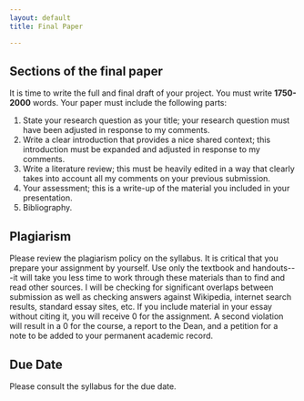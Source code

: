 ```yaml
---
layout: default
title: Final Paper

---
```



## Sections of the final paper

It is time to write the full and final draft of your project. You must write **1750-2000** words. Your paper must include the following parts:

1. State your research question as your title; your research question must have been adjusted in response to my comments. 
2. Write a clear introduction that provides a nice shared context; this introduction must be expanded and adjusted in response to my comments. 
3. Write a literature review; this must be heavily edited in a way that clearly takes into account all my comments on your previous submission. 
4. Your assessment; this is a write-up of the material you included in your presentation. 
5. Bibliography. 


## Plagiarism

Please review the plagiarism policy on the syllabus. It is critical that you prepare your assignment by yourself. Use only the textbook and handouts---it will take you less time to work through these materials than to find and read other sources. I will be checking for significant overlaps between submission as well as checking answers against Wikipedia, internet search results, standard essay sites, etc. If you include material in your essay without citing it, you will receive 0 for the assignment. A second violation will result in a 0 for the course, a report to the Dean, and a petition for a note to be added to your permanent academic record. 

## Due Date
Please consult the syllabus for the due date.